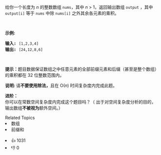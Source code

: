 <p>给你一个长度为&nbsp;<em>n</em>&nbsp;的整数数组&nbsp;<code>nums</code>，其中&nbsp;<em>n</em> &gt; 1，返回输出数组&nbsp;<code>output</code>&nbsp;，其中 <code>output[i]</code>&nbsp;等于&nbsp;<code>nums</code>&nbsp;中除&nbsp;<code>nums[i]</code>&nbsp;之外其余各元素的乘积。</p>

<p>&nbsp;</p>

<p><strong>示例:</strong></p>

<pre><strong>输入:</strong> <code>[1,2,3,4]</code>
<strong>输出:</strong> <code>[24,12,8,6]</code></pre>

<p>&nbsp;</p>

<p><strong>提示：</strong>题目数据保证数组之中任意元素的全部前缀元素和后缀（甚至是整个数组）的乘积都在 32 位整数范围内。</p>

<p><strong>说明: </strong>请<strong>不要使用除法，</strong>且在&nbsp;O(<em>n</em>) 时间复杂度内完成此题。</p>

<p><strong>进阶：</strong><br>
你可以在常数空间复杂度内完成这个题目吗？（ 出于对空间复杂度分析的目的，输出数组<strong>不被视为</strong>额外空间。）</p>
<div><div>Related Topics</div><div><li>数组</li><li>前缀和</li></div></div><br><div><li>👍 1031</li><li>👎 0</li></div>